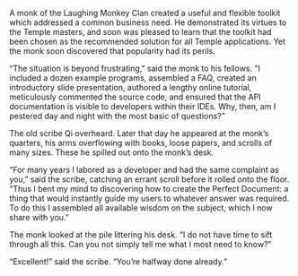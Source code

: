 A monk of the Laughing Monkey Clan created a useful and flexible toolkit which addressed a common business need. He demonstrated its virtues to the Temple masters, and soon was pleased to learn that the toolkit had been chosen as the recommended solution for all Temple applications.  Yet the monk soon discovered that popularity had its perils.

“The situation is beyond frustrating,” said the monk to his fellows.  “I included a dozen example programs, assembled a FAQ, created an introductory slide presentation, authored a lengthy online tutorial, meticulously commented the source code, and ensured that the API documentation is visible to developers within their IDEs.  Why, then, am I pestered day and night with the most basic of questions?”

The old scribe Qi overheard.  Later that day he appeared at the monk’s quarters, his arms overflowing with books, loose papers, and scrolls of many sizes.  These he spilled out onto the monk’s desk.

“For many years I labored as a developer and had the same complaint as you,” said the scribe, catching an errant scroll before it rolled onto the floor.  “Thus I bent my mind to discovering how to create the Perfect Document: a thing that would instantly guide my users to whatever answer was required.  To do this I assembled all available wisdom on the subject, which I now share with you.”

The monk looked at the pile littering his desk.  “I do not have time to sift through all this.  Can you not simply tell me what I most need to know?”

“Excellent!” said the scribe.  “You’re halfway done already.” 
